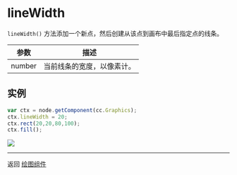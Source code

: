 # lineWidth

`lineWidth()` 方法添加一个新点，然后创建从该点到画布中最后指定点的线条。

| 参数 |   描述
| -------------- | ----------- |
|number | 当前线条的宽度，以像素计。

## 实例

```javascript
var ctx = node.getComponent(cc.Graphics);
ctx.lineWidth = 20;
ctx.rect(20,20,80,100);
ctx.fill();
```

<a href="graphics/lineWidth.png"><img src="graphics/lineWidth.png"></a>

<hr>

返回 [绘图组件](index.md)

